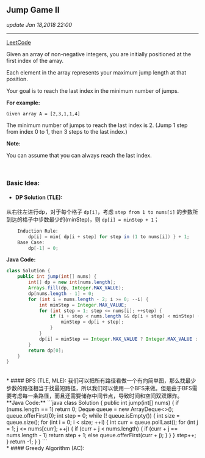 ## Jump Game II
_update Jan 18,2018  22:00_

---
[LeetCode](https://leetcode.com/problems/jump-game-ii/description/)

Given an array of non-negative integers, you are initially positioned at the first index of the array.

Each element in the array represents your maximum jump length at that position.

Your goal is to reach the last index in the minimum number of jumps.

**For example:**

    Given array A = [2,3,1,1,4]

The minimum number of jumps to reach the last index is 2. (Jump 1 step from index 0 to 1, then 3 steps to the last index.)

**Note:** 

You can assume that you can always reach the last index.

<br>

### Basic Idea:
* #### DP Solution (TLE):
从右往左进行dp，对于每个格子 `dp[i]`，考虑 `step from 1 to nums[i]` 的步数所到达的格子中步数最少的(minStep)，则  `dp[i] = minStep + 1`；
```java
    Induction Rule:
        dp[i] = min{ dp[i + step] for step in (1 to nums[i]) } + 1;
    Base Case:
        dp[-1] = 0;
```  
**Java Code:**
```java
class Solution {
    public int jump(int[] nums) {
        int[] dp = new int[nums.length];
        Arrays.fill(dp, Integer.MAX_VALUE);
        dp[nums.length - 1] = 0;
        for (int i = nums.length - 2; i >= 0; --i) {
            int minStep = Integer.MAX_VALUE;
            for (int step = 1; step <= nums[i]; ++step) {
                if (i + step < nums.length && dp[i + step] < minStep) {
                    minStep = dp[i + step];
                }
            }
            dp[i] = minStep == Integer.MAX_VALUE ? Integer.MAX_VALUE : minStep + 1;
        }
        return dp[0];
    }
}
```
<br>
* #### BFS (TLE, MLE):
我们可以把所有路径看做一个有向简单图，那么找最少步数的路径相当于找最短路径，所以我们可以使用一个BFS来做。但是由于BFS需要考虑每一条路径，而且还需要储存中间节点，导致时间和空间双双爆炸。    
**Java Code:**
```java
class Solution {
    public int jump(int[] nums) {
        if (nums.length == 1) return 0;
        Deque<Integer> queue = new ArrayDeque<>();
        queue.offerFirst(0);
        int step = 0;
        while (! queue.isEmpty()) {
            int size = queue.size();
            for (int i = 0; i < size; ++i) {
                int curr = queue.pollLast();
                for (int j = 1; j <= nums[curr]; ++j) {
                    if (curr + j < nums.length) {
                        if (curr + j == nums.length - 1) return step + 1;
                        else queue.offerFirst(curr + j);
                    }
                }
            }
            step++;
        }
        return -1;
    }
}
```
<br>
* #### Greedy Algorithm (AC):

















